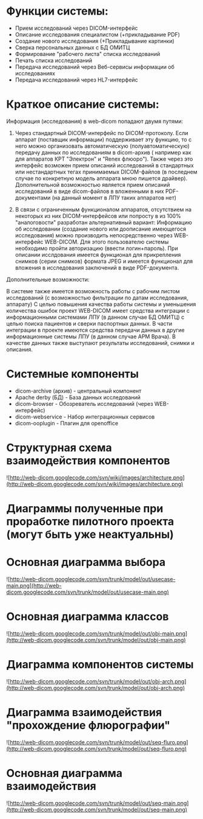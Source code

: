 # Функции системы: #

  * Прием исследований через DICOM-интерфейс
  * Описание исследования специалистом (+прикладывание PDF)
  * Создание нового исследования (+Прикладывание картинки)
  * Сверка персональных данных с БД ОМИТЦ
  * Формирование "рабочего листа" списка исследований
  * Печать списка исследований
  * Передача исследований через Веб-сервисы информации об исследованиях
  * Передача исследований через HL7-интерфейс

# Краткое описание системы: #

Информация (исследования) в web-dicom попадают двумя путями:

1) Через стандартный DICOM-интерфейс по DICOM-протоколу. Если аппарат (поставщик информации) поддерживает эту функцию, то с него можно организовать автоматическую (полуавтоматическую) передачу данных по исследованиям в dicom-архив ( например как для аппаратов КРТ "Электрон" и "Renex флюоро"). Также через это интерфейс возможен прием описаний исследований в стандартных или нестандартных тегах принимаемых DICOM-файлов (в последнем случае по конкретную модель аппарата мною пишется драйвер). Дополнительной возможностью является прием описаний исследований в виде dicom-файлов в вложенными в них PDF-документами (на данный момент в ЛПУ таких аппаратов нет)

2) В связи с ограниченным функционалом аппаратов, отсутствием на некоторых из них DICOM-интерфейсов или попросту в из 100% "аналоговости" разработан альтернативный вариант:
Информацию об исследовании (создание нового или доописание имеющегося исследования) можно производить непосредственно через WEB-интерфейс WEB-DICOM. Для этого пользователю системы необходимо пройти авторизацию (ввести логин+пароль). При описании исслдования имеется функционал для прикрепления снимков (серии снимков) формата JPEG и имеется функционал для вложения в исследования заключений в виде PDF-документа.

Дополнительные возможности:

В системе также имеется возможность работы с рабочим листом исследований (с возможностью фильтрации по датам исследования, аппарату)
С целью повышения качества работы системы и уменьшения количества ошибок проект WEB-DICOM имеет средства интеграции с информационными системами ЛПУ (в данном случае БД ОМИТЦ) с целью поиска пациентов и сверки паспортных данных.
В части интеграции в проекте имеются средства передачи данных в другие информационные системы ЛПУ (в данном случае АРМ Врача). В качестве данных также выступают результаты исследований, снимки и описания.

# Системные компоненты #

  * dicom-archive (архив) - центральный компонент
  * Apache derby (БД) - База данных исследований
  * dicom-browser - Обозреватель исследований (через WEB-интерфейс)
  * dicom-webservice - Набор интеграционных сервисов
  * dicom-ooplugin - Плагин для openoffice

# Структурная схема взаимодействия компонентов #
![http://web-dicom.googlecode.com/svn/wiki/images/architecture.png](http://web-dicom.googlecode.com/svn/wiki/images/architecture.png)


# Диаграммы полученные при проработке пилотного проекта (могут быть уже неактуальны) #

# Основная диаграмма выбора #
![http://web-dicom.googlecode.com/svn/trunk/model/out/usecase-main.png](http://web-dicom.googlecode.com/svn/trunk/model/out/usecase-main.png)

# Основная диаграмма классов #
![http://web-dicom.googlecode.com/svn/trunk/model/out/obj-main.png](http://web-dicom.googlecode.com/svn/trunk/model/out/obj-main.png)

# Диаграмма компонентов системы #
![http://web-dicom.googlecode.com/svn/trunk/model/out/obj-arch.png](http://web-dicom.googlecode.com/svn/trunk/model/out/obj-arch.png)

# Диаграмма взаимодействия "прохождение флюрографии" #
![http://web-dicom.googlecode.com/svn/trunk/model/out/seq-fluro.png](http://web-dicom.googlecode.com/svn/trunk/model/out/seq-fluro.png)

# Основная диаграмма взаимодействия #
![http://web-dicom.googlecode.com/svn/trunk/model/out/seq-main.png](http://web-dicom.googlecode.com/svn/trunk/model/out/seq-main.png)